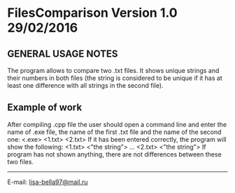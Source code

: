 # FilesComparison Version 1.0 29/02/2016

GENERAL USAGE NOTES
--------------------
The program allows to compare two .txt files. It shows unique strings and their numbers in both files (the string 
is considered to be unique if it has at least one difference with all strings in the second file).

Example of work
----------------
After compiling .cpp file the user should open a command line and enter the name of .exe file, the name of the first .txt file
and the name of the second one:
<.exe> <1.txt> <2.txt>
If it has been entered correctly, the program will show the following:
<1.txt> <number of the string> <"the string">
...
<2.txt> <number of the string> <"the string">
If program has not shown anything, there are not differences between these two files.

---------------------------
E-mail: lisa-bella97@mail.ru
